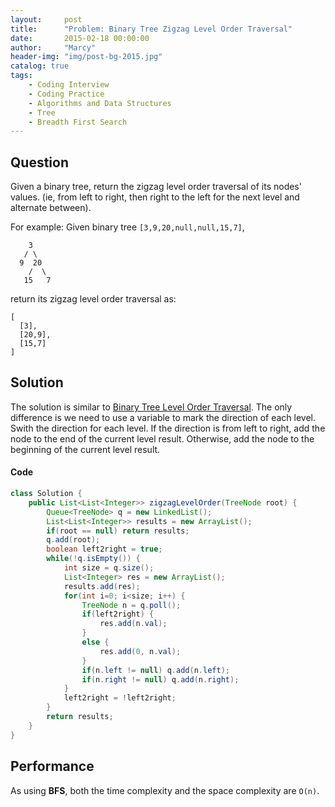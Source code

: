 ```yaml
---
layout:     post
title:      "Problem: Binary Tree Zigzag Level Order Traversal"
date:       2015-02-18 00:00:00
author:     "Marcy"
header-img: "img/post-bg-2015.jpg"
catalog: true
tags:
    - Coding Interview
    - Coding Practice
    - Algorithms and Data Structures
    - Tree
    - Breadth First Search
---
```


## Question

Given a binary tree, return the zigzag level order traversal of its nodes' values. (ie, from left to right, then right to the left for the next level and alternate between).

For example:
Given binary tree `[3,9,20,null,null,15,7]`,
```
    3
   / \
  9  20
    /  \
   15   7
```
return its zigzag level order traversal as:
```
[
  [3],
  [20,9],
  [15,7]
]
```

## Solution

The solution is similar to [Binary Tree Level Order Traversal](/2015/02/17/binary-tree-level-order-traversal/). The only difference is we need to use a variable to mark the direction of each level. Swith the direction for each level. If the direction is from left to right, add the node to the end of the current level result. Otherwise, add the node to the beginning of the current level result.

#### Code

```java
class Solution {
    public List<List<Integer>> zigzagLevelOrder(TreeNode root) {
        Queue<TreeNode> q = new LinkedList();
        List<List<Integer>> results = new ArrayList();
        if(root == null) return results;
        q.add(root);
        boolean left2right = true;
        while(!q.isEmpty()) {
            int size = q.size();
            List<Integer> res = new ArrayList();
            results.add(res);
            for(int i=0; i<size; i++) {
                TreeNode n = q.poll();
                if(left2right) {
                    res.add(n.val);
                }
                else {
                    res.add(0, n.val);
                }
                if(n.left != null) q.add(n.left);
                if(n.right != null) q.add(n.right);
            }
            left2right = !left2right;
        }
        return results;
    }
}
```

## Performance

As using **BFS**, both the time complexity and the space complexity are `O(n)`.